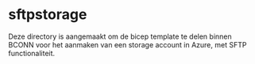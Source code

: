 # sftpstorage

Deze directory is aangemaakt om de bicep template te delen binnen BCONN voor het aanmaken van een storage account in Azure, met SFTP functionaliteit. 

